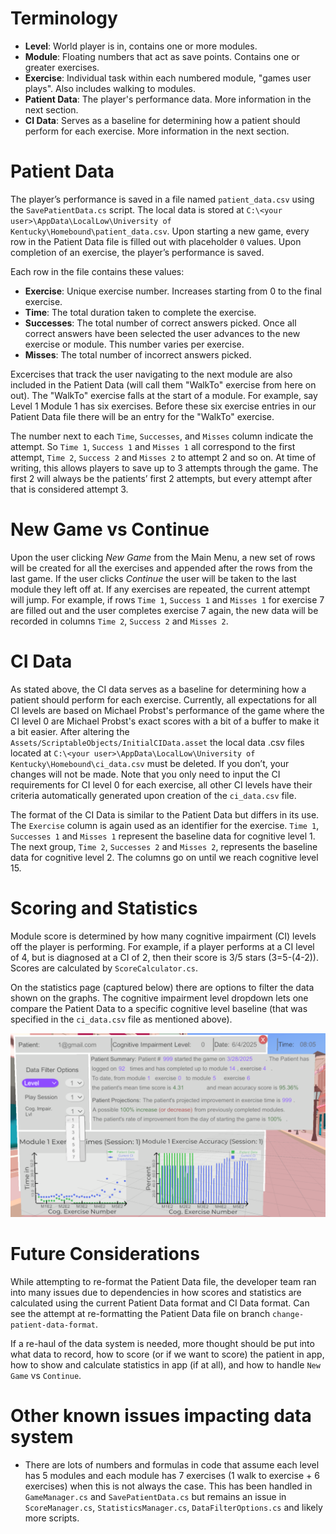 # Terminology

- **Level**: World player is in, contains one or more modules.
- **Module**: Floating numbers that act as save points. Contains one or greater exercises.
- **Exercise**: Individual task within each numbered module, "games user plays". Also includes walking to modules.
- **Patient Data**: The player's performance data. More information in the next section.
- **CI Data**: Serves as a baseline for determining how a patient should perform for each exercise. More information in the next section.

# Patient Data

The player’s performance is saved in a file named `patient_data.csv` using the `SavePatientData.cs` script. The local data is stored at `C:\<your user>\AppData\LocalLow\University of Kentucky\Homebound\patient_data.csv`. Upon starting a new game, every row in the Patient Data file is filled out with placeholder `0` values. Upon completion of an exercise, the player’s performance is saved.

Each row in the file contains these values:
- **Exercise**: Unique exercise number. Increases starting from 0 to the final exercise.
- **Time**: The total duration taken to complete the exercise.
- **Successes**: The total number of correct answers picked. Once all correct answers have been selected the user advances to the new exercise or module. This number varies per exercise.
- **Misses**: The total number of incorrect answers picked.

Excercises that track the user navigating to the next module are also included in the Patient Data (will call them "WalkTo" exercise from here on out). The "WalkTo" exercise falls at the start of a module. For example, say Level 1 Module 1 has six exercises. Before these six exercise entries in our Patient Data file there will be an entry for the "WalkTo" exercise.

The number next to each `Time`, `Successes`, and `Misses` column indicate the attempt. So `Time 1`, `Success 1` and `Misses 1` all correspond to the first attempt, `Time 2`, `Success 2` and `Misses 2` to attempt 2 and so on. At time of writing, this allows players to save up to 3 attempts through the game. The first 2 will always be the patients’ first 2 attempts, but every attempt after that is considered attempt 3.

# New Game vs Continue

Upon the user clicking *New Game* from the Main Menu, a new set of rows will be created for all the exercises and appended after the rows from the last game. If the user clicks *Continue* the user will be taken to the last module they left off at. If any exercises are repeated, the current attempt will jump. For example, if rows `Time 1`, `Success 1` and `Misses 1` for exercise 7 are filled out and the user completes exercise 7 again, the new data will be recorded in columns `Time 2`, `Success 2` and `Misses 2`.

# CI Data

As stated above, the CI data serves as a baseline for determining how a patient should perform for each exercise. Currently, all expectations for all CI levels are based on Michael Probst's performance of the game where the CI level 0 are Michael Probst's exact scores with a bit of a buffer to make it a bit easier. After altering the `Assets/ScriptableObjects/InitialCIData.asset` the local data .csv files located at `C:\<your user>\AppData\LocalLow\University of Kentucky\Homebound\ci_data.csv` must be deleted. If you don’t, your changes will not be made. Note that you only need to input the CI requirements for CI level 0 for each exercise, all other CI levels have their criteria automatically generated upon creation of the `ci_data.csv` file.

The format of the CI Data is similar to the Patient Data but differs in its use. The `Exercise` column is again used as an identifier for the exercise. `Time 1`, `Successes 1` and `Misses 1` represent the baseline data for cognitive level 1. The next group, `Time 2`, `Successes 2` and `Misses 2`, represents the baseline data for cognitive level 2. The columns go on until we reach cognitive level 15.

# Scoring and Statistics

Module score is determined by how many cognitive impairment (CI) levels off the player is performing. For example, if a player performs at a CI level of 4, but is diagnosed at a CI of 2, then their score is 3/5 stars (3=5-(4-2)). 
Scores are calculated by `ScoreCalculator.cs`. 

On the statistics page (captured below) there are options to filter the data shown on the graphs. The cognitive impairment level dropdown lets one compare the Patient Data to a specific cognitive level baseline (that was specified in the `ci_data.csv` file as mentioned above).

![StatisticsMenu](docs/images/patient-data-statistics-ui.png)

# Future Considerations

While attempting to re-format the Patient Data file, the developer team ran into many issues due to dependencies in how scores and statistics are calculated using the current Patient Data format and CI Data format. Can see the attempt at re-formatting the Patient Data file on branch `change-patient-data-format`.

If a re-haul of the data system is needed, more thought should be put into what data to record, how to score (or if we want to score) the patient in app, how to show and calculate statistics in app (if at all), and how to handle `New Game` vs `Continue`.

# Other known issues impacting data system

- There are lots of numbers and formulas in code that assume each level has 5 modules and each module has 7 exercises (1 walk to exercise + 6 exercises) when this is not always the case. This has been handled in `GameManager.cs` and `SavePatientData.cs` but remains an issue in `ScoreManager.cs`, `StatisticsManager.cs`, `DataFilterOptions.cs` and likely more scripts.

